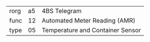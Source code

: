
|    |   |   |
| -- | - | - |
| rorg | a5 | 4BS Telegram |
| func | 12 | Automated Meter Reading (AMR) |
| type | 05 | Temperature and Container Sensor |
